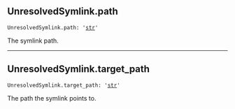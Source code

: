 

## UnresolvedSymlink.path

<pre class="language-python"><code><span class="source python"><span class="meta qualified-name python"><span class="meta generic-name python">UnresolvedSymlink</span><span class="punctuation accessor dot python">.</span><span class="meta generic-name python">path</span></span><span class="punctuation separator annotation variable python">:</span> <span class="meta string python"><span class="string quoted single python"><span class="punctuation definition string begin python">&#39;</span></span></span><span class="meta string python"><span class="string quoted single python"><a href="/lib/str">str</a><span class="punctuation definition string end python">&#39;</span></span></span></span></code></pre>

The symlink path.

***

## UnresolvedSymlink.target\_path

<pre class="language-python"><code><span class="source python"><span class="meta qualified-name python"><span class="meta generic-name python">UnresolvedSymlink</span><span class="punctuation accessor dot python">.</span><span class="meta generic-name python">target_path</span></span><span class="punctuation separator annotation variable python">:</span> <span class="meta string python"><span class="string quoted single python"><span class="punctuation definition string begin python">&#39;</span></span></span><span class="meta string python"><span class="string quoted single python"><a href="/lib/str">str</a><span class="punctuation definition string end python">&#39;</span></span></span></span></code></pre>

The path the symlink points to.
